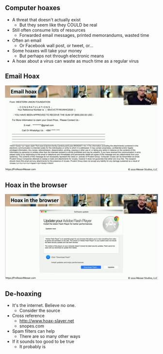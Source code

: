 ## Computer hoaxes
- A threat that doesn't actually exist
	- But they seem like they COULD be real
- Still often consume lots of resources
	- Forwarded email messages, printed memorandums, wasted time
- Often an email
	- Or Facebook wall post, or tweet, or...
- Some hoaxes will take your money
	- But perhaps not through electronic means
- A hoax about a virus can waste as much time as a regular virus

## Email Hoax
![](../Images/240509-92.png)

## Hoax in the browser
![](../Images/240509-93.png)

## De-hoaxing
- It's the internet. Believe no one.
	- Consider the source
- Cross reference
	- http://www.hoax-slayer.net
	- snopes.com
- Spam filters can help
	- There are so many other ways
- If it sounds too good to be true
	- It probably is
